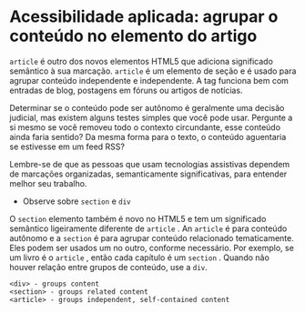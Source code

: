 # Acessibilidade aplicada: agrupar o conteúdo no elemento do artigo

`article` é outro dos novos elementos HTML5 que adiciona significado semântico à sua marcação. `article` é um elemento de seção e é usado para agrupar conteúdo independente e independente. A tag funciona bem com entradas de blog, postagens em fóruns ou artigos de notícias.

Determinar se o conteúdo pode ser autônomo é geralmente uma decisão judicial, mas existem alguns testes simples que você pode usar. Pergunte a si mesmo se você removeu todo o contexto circundante, esse conteúdo ainda faria sentido? Da mesma forma para o texto, o conteúdo aguentaria se estivesse em um feed RSS?

Lembre-se de que as pessoas que usam tecnologias assistivas dependem de marcações organizadas, semanticamente significativas, para entender melhor seu trabalho.

- Observe sobre `section` e `div` 

O `section` elemento também é novo no HTML5 e tem um significado semântico ligeiramente diferente de `article` . An `article` é para conteúdo autônomo e a `section` é para agrupar conteúdo relacionado tematicamente. Eles podem ser usados ​​um no outro, conforme necessário. Por exemplo, se um livro é o `article` , então cada capítulo é um `section` . Quando não houver relação entre grupos de conteúdo, use a `div`.

```
<div> - groups content
<section> - groups related content
<article> - groups independent, self-contained content
```
